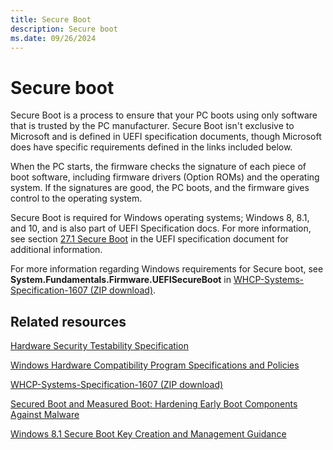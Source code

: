 ```yaml
---
title: Secure Boot
description: Secure boot
ms.date: 09/26/2024
---
```


# Secure boot

Secure Boot is a process to ensure that your PC boots using only software that is trusted by the PC manufacturer. Secure Boot isn't exclusive to Microsoft and is defined in UEFI specification documents, though Microsoft does have specific requirements defined in the links included below.

When the PC starts, the firmware checks the signature of each piece of boot software, including firmware drivers (Option ROMs) and the operating system. If the signatures are good, the PC boots, and the firmware gives control to the operating system.

Secure Boot is required for Windows operating systems; Windows 8, 8.1, and 10, and is also part of UEFI Specification docs. For more information, see section [27.1 Secure Boot](https://uefi.org/sites/default/files/resources/UEFI_2_3_1_C.pdf) in the UEFI specification document for additional information.

For more information regarding Windows requirements for Secure boot, see **System.Fundamentals.Firmware.UEFISecureBoot** in [WHCP-Systems-Specification-1607 (ZIP download)](https://download.microsoft.com/download/D/3/C/D3CAA04D-0EE6-415B-9E94-FA7BDE37C2B4/WHCP-Documents-1607.zip).

## Related resources

[Hardware Security Testability Specification](/windows-hardware/test/hlk/testref/hardware-security-testability-specification)

[Windows Hardware Compatibility Program Specifications and Policies](/windows-hardware/design/compatibility/whcp-specifications-policies)

[WHCP-Systems-Specification-1607 (ZIP download)](https://download.microsoft.com/download/D/3/C/D3CAA04D-0EE6-415B-9E94-FA7BDE37C2B4/WHCP-Documents-1607.zip)

[Secured Boot and Measured Boot: Hardening Early Boot Components Against Malware](/previous-versions/windows/hardware/design/dn653311(v=vs.85))

[Windows 8.1 Secure Boot Key Creation and Management Guidance](/previous-versions/windows/it-pro/windows-8.1-and-8/dn747883(v=win.10))
